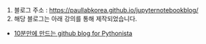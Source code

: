 1. 블로그 주소 : https://paullabkorea.github.io/jupyternotebookblog/
2. 해당 블로그는 아래 강의를 통해 제작되었습니다.
  * [10분만에 만드는 github blog for Pythonista](https://www.inflearn.com/course/10%EB%B6%84-%EA%B9%83%ED%97%99-%EB%B8%94%EB%A1%9C%EA%B7%B8)

